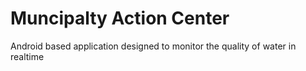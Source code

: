 # Muncipalty Action Center

Android based application designed to monitor the quality of water in realtime
